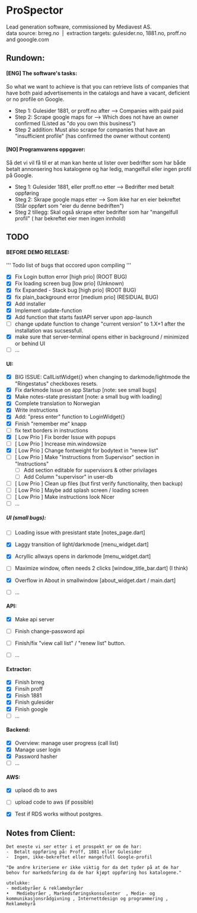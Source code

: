 # ProSpector
Lead generation software, commissioned by Mediavest AS. <br />
data source:  brreg.no  &nbsp;|&nbsp; extraction targets:  gulesider.no, 1881.no, proff.no and gooogle.com  <br />


## Rundown:
#### [ENG] The software's tasks:
So what we want to achieve is that you can retrieve lists of companies that have both paid advertisements in the catalogs and have a vacant, deficient or no profile on Google.
- Step 1: Gulesider 1881, or proff.no after --> Companies with paid paid
- Step 2: Scrape google maps for --> Which does not have an owner confirmed (Listed as "do you own this business")
- Step 2 addition: Must also scrape for companies that have an "insufficient profile" (has confirmed the owner without content)

#### [NO] Programvarens oppgaver:
Så det vi vil få til er at man kan hente ut lister over bedrifter som har både betalt annonsering hos katalogene og har ledig, mangelfull eller ingen profil på Google.
-  Steg 1: Gulesider 1881, eller proff.no etter --> Bedrifter med betalt oppføring
-  Steg 2: Skrape google maps etter --> Som ikke har en eier bekreftet (Står oppført som "eier du denne bedriften")
-  Steg 2 tillegg: Skal også skrape etter bedrifter som har "mangelfull profil" ( har bekreftet eier men ingen innhold) 







## TODO

#### BEFORE DEMO RELEASE:
''' Todo list of bugs that occored upon compiling '''
   - [X] Fix Login button error [high prio] (ROOT BUG)
   - [X] Fix loading screen bug [low prio] (Unknown)
   - [X] fix Expanded - Stack bug [high prio] (ROOT BUG)
   - [X] fix plain_background error [medium prio] (RESIDUAL BUG)
   - [X] Add installer
   - [X] Implement update-function
   - [X] Add function that starts fastAPI server upon app-launch 
   - [ ] change update function to change "current version" to 1.X+1 after the installation was sucsessfull. 
   - [X] make sure that server-terminal opens either in background / minimized or behind UI   
   - [ ] ...

#### UI:
   - [X] BIG ISSUE: CallListWidget{} when changing to darkmode/lightmode the "Ringestatus" checkboxes resets. 
   - [X] Fix darkmode Issue on app Startup [note: see small bugs]
   - [X] Make notes-state presistant [note: a small bug with loading]
   - [X] Complete translation to Norwegian 
   - [X] Write instructions 
   - [X] Add: "press enter" function to LoginWidget{}
   - [X] Finish "remember me" knapp 
   - [ ] fix text borders in instructions
   - [X] [ Low Prio ] Fix border Issue with popups
   - [ ] [ Low Prio ] Increase min.windowsize 
   - [X] [ Low Prio ] Change fontweight for bodytext in "renew list"   
   - [ ] [ Low Prio ] Make "Instructions from Supervisor" section in "Instructions"
   		- [ ] Add section editable for supervisors & other privilages
   		- [ ] Add Column "supervisor" in user-db 
   - [ ] [ Low Prio ] Clean up files (but first verify functionality, then backup)
   - [ ] [ Low Prio ] Maybe add splash screen / loading screen
   - [ ] [ Low Prio ] Make instructions look Nicer 
   - [ ] ...

##### UI (small bugs):
   - [ ] Loading issue with presistant state   [notes_page.dart]
   - [X] Laggy transition of light/darkmode    [menu_widget.dart]
   - [X] Acryllic allways opens in darkmode    [menu_widget.dart]
   - [ ] Maximize window, often needs 2 clicks [window_title_bar.dart] (I think)
   - [X] Overflow in About in smallwindow      [about_widget.dart / main.dart]
   - [ ] ...


#### API:
   - [x] Make api server
   - [ ] Finish change-password api
   - [ ] Finish/fix "view call list" / "renew list" button. 
   - [ ] ...


#### Extractor:
   - [x] Finish brreg
   - [x] Finsih proff
   - [x] Finish 1881
   - [x] Finish gulesider
   - [x] Finish google
   - [ ] ...

#### Backend:
   - [x] Overview: manage user progress (call list)
   - [x] Manage user login 
   - [x] Password hasher 
   - [ ] ...

#### AWS:
   - [X] uplaod db to aws 
   - [ ] upload code to aws (if possible)
   - [X] Test if RDS works without postgres. 



## Notes from Client:
	Det eneste vi ser etter i et prospekt er om de har:
	-  Betalt oppføring på: Proff, 1881 eller Gulesider
	-  Ingen, ikke-bekreftet eller mangelfull Google-profil 
		
	"De andre kriteriene er ikke viktig for da det tyder på at de har behov for markedsføring da de har kjøpt oppføring hos katalogene."

	utelukke:
	- mediebyråer & reklamebyråer
	•	Mediebyråer , Markedsføringskonsulenter  , Medie- og kommunikasjonsrådgivning , Internettdesign og programmering , Reklamebyrå

